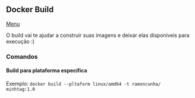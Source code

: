 ## Docker Build

[Menu](../README.md)

O build vai te ajudar a construir suas imagens e deixar elas disponíveis para execução :)

### Comandos

#### Build para plataforma específica

Exemplo: `docker build --pltaform linux/amd64 -t ramoncunha/
minhtag:1.0`